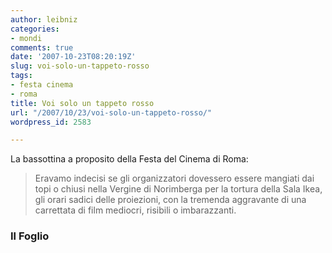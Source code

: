 ```yaml
---
author: leibniz
categories:
- mondi
comments: true
date: '2007-10-23T08:20:19Z'
slug: voi-solo-un-tappeto-rosso
tags:
- festa cinema
- roma
title: Voi solo un tappeto rosso
url: "/2007/10/23/voi-solo-un-tappeto-rosso/"
wordpress_id: 2583

---
```

La bassottina a proposito della Festa del Cinema di Roma:


> Eravamo indecisi se gli organizzatori dovessero essere mangiati dai topi o chiusi nella Vergine di Norimberga per la tortura della Sala Ikea, gli orari sadici delle proiezioni, con la tremenda aggravante di una carrettata di film mediocri, risibili o imbarazzanti.






### Il Foglio
